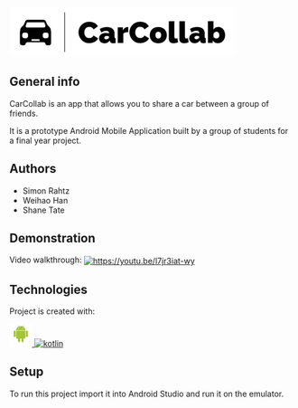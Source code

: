 ![CarCollabLogo](CarCollab-1.png)

## General info
CarCollab is an app that allows you to share a car between a group of friends. 

It is a prototype Android Mobile Application built by a group of students for a final year project.

## Authors
* Simon Rahtz
* Weihao Han
* Shane Tate

## Demonstration
Video walkthrough: 
<a href="https://www.youtube.com/watch?v=L7JR3iaT-WY" target="blank"><img align="center" src="https://raw.githubusercontent.com/rahuldkjain/github-profile-readme-generator/master/src/images/icons/Social/youtube.svg" alt="https://youtu.be/l7jr3iat-wy" height="30" width="40" /></a>
</p>
	
## Technologies
Project is created with:


<p align="left"> <a href="https://developer.android.com" target="_blank" rel="noreferrer"> <img src="https://raw.githubusercontent.com/devicons/devicon/master/icons/android/android-original-wordmark.svg" alt="android" width="40" height="40"/> </a> <a href="https://kotlinlang.org" target="_blank" rel="noreferrer"> <img src="https://www.vectorlogo.zone/logos/kotlinlang/kotlinlang-icon.svg" alt="kotlin" width="40" height="40"/> </a> </p>
	
## Setup
To run this project import it into Android Studio and run it on the emulator.











